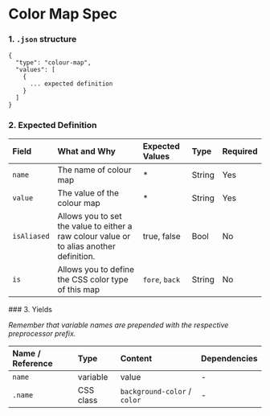 # Color Map Spec

### 1. `.json` structure

```
{
  "type": "colour-map",
  "values": [
    {
      ... expected definition
    }
  ]
}
```

### 2. Expected Definition

| Field | What and Why | Expected Values | Type | Required |
| :--- | :--- | :--- | :--- | :--- |
| `name` | The name of colour map | * | String | Yes |
| `value` | The value of the colour map| *| String| Yes|
| `isAliased` | Allows you to set the value to either a raw colour value or to alias another definition. | true, false | Bool | No |
| `is` | Allows you to define the CSS color type of this map | `fore`, `back` | String | No |

### 3. Yields

*Remember that variable names are prepended with the respective preprocessor prefix.*

| Name / Reference | Type | Content | Dependencies |
| :--- | :--- | :--- | :--- |
| `name` | variable | value | -|
| `.name` | CSS class | `background-color` / `color` | - |
